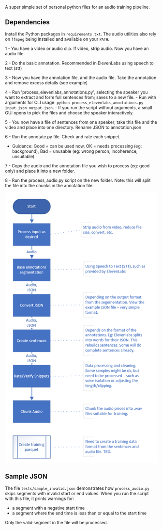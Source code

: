 A super simple set of personal python files for an audio training pipeline.

## Dependencies

Install the Python packages in `requirements.txt`. The audio utilities also
rely on `ffmpeg` being installed and available on your `PATH`.

1 - You have a video or audio clip. If video, strip audio. Now you have an audio file.

2 - Do the basic annotation. Recommended in ElevenLabs using speech to text (stt)

3 - Now you have the annotation file, and the audio file. Take the annotation and remove excess details (see example)

4 - Run 'process_elevenlabs_annotations.py', selecting the speaker you want to extract and form full sentences from; saves to a new file.
    - Run with arguments for CLI usage: `python process_elevenlabs_annotations.py input.json output.json`.
    - If you run the script without arguments, a small GUI opens to pick the files and choose the speaker interactively.

5 - You now have a file of sentences from one speaker; take this file and the video and place into one directory. Rename JSON to annotation.json

6 - Run the annotate.py file. Check and rate each snippet. 

  - Guidance: Good = can be used now, OK = needs processing (eg: background), Bad = unusable (eg: wrong person, incoherence, unsuitable)
    
7 - Copy the audio and the annotation file you wish to process (eg: good only) and place it into a new folder.
    
8 - Run the process_audio.py script on the new folder. Note: this will split the file into the chunks in the annotation file.


![Alt text](workflow.png)

## Sample JSON

The file `tests/sample_invalid.json` demonstrates how `process_audio.py` skips segments
with invalid start or end values. When you run the script with this file, it
prints warnings for:

- a segment with a negative start time
- a segment where the end time is less than or equal to the start time

Only the valid segment in the file will be processed.
